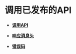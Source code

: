 # 调用已发布的API<a name="ZH-CN_TOPIC_0000001189000021"></a>

-   **[调用API](CallingAPIs.md)**  

-   **[响应消息头](响应消息头.md)**  

-   **[错误码](错误码.md)**  


